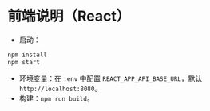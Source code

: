 # 前端说明（React）

- 启动：
```bash
npm install
npm start
```
- 环境变量：在 `.env` 中配置 `REACT_APP_API_BASE_URL`，默认 `http://localhost:8080`。
- 构建：`npm run build`。
